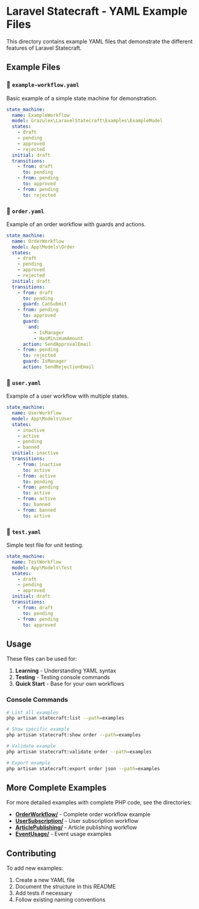 # Laravel Statecraft - YAML Example Files

This directory contains example YAML files that demonstrate the different features of Laravel Statecraft.

## Example Files

### 📄 `example-workflow.yaml`
Basic example of a simple state machine for demonstration.

```yaml
state_machine:
  name: ExampleWorkflow
  model: Grazulex\LaravelStatecraft\Examples\ExampleModel
  states:
    - draft
    - pending
    - approved
    - rejected
  initial: draft
  transitions:
    - from: draft
      to: pending
    - from: pending
      to: approved
    - from: pending
      to: rejected
```

### 📄 `order.yaml`
Example of an order workflow with guards and actions.

```yaml
state_machine:
  name: OrderWorkflow
  model: App\Models\Order
  states:
    - draft
    - pending
    - approved
    - rejected
  initial: draft
  transitions:
    - from: draft
      to: pending
      guard: CanSubmit
    - from: pending
      to: approved
      guard:
        and:
          - IsManager
          - HasMinimumAmount
      action: SendApprovalEmail
    - from: pending
      to: rejected
      guard: IsManager
      action: SendRejectionEmail
```

### 📄 `user.yaml`
Example of a user workflow with multiple states.

```yaml
state_machine:
  name: UserWorkflow
  model: App\Models\User
  states:
    - inactive
    - active
    - pending
    - banned
  initial: inactive
  transitions:
    - from: inactive
      to: active
    - from: active
      to: pending
    - from: pending
      to: active
    - from: active
      to: banned
    - from: banned
      to: active
```

### 📄 `test.yaml`
Simple test file for unit testing.

```yaml
state_machine:
  name: TestWorkflow
  model: App\Models\Test
  states:
    - draft
    - pending
    - approved
  initial: draft
  transitions:
    - from: draft
      to: pending
    - from: pending
      to: approved
```

## Usage

These files can be used for:

1. **Learning** - Understanding YAML syntax
2. **Testing** - Testing console commands
3. **Quick Start** - Base for your own workflows

### Console Commands

```bash
# List all examples
php artisan statecraft:list --path=examples

# Show specific example
php artisan statecraft:show order --path=examples

# Validate example
php artisan statecraft:validate order --path=examples

# Export example
php artisan statecraft:export order json --path=examples
```

## More Complete Examples

For more detailed examples with complete PHP code, see the directories:

- **[OrderWorkflow/](OrderWorkflow/)** - Complete order workflow example
- **[UserSubscription/](UserSubscription/)** - User subscription workflow
- **[ArticlePublishing/](ArticlePublishing/)** - Article publishing workflow
- **[EventUsage/](EventUsage/)** - Event usage examples

## Contributing

To add new examples:

1. Create a new YAML file
2. Document the structure in this README
3. Add tests if necessary
4. Follow existing naming conventions
